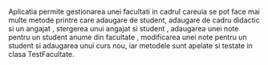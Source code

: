 Aplicatia permite gestionarea unei facultati in cadrul careuia se pot face mai multe metode printre care adaugare de student, adaugare de cadru didactic si un angajat , stergerea unui angajat si student , adaugarea unei note pentru un student anume din facultate , modificarea unei note pentru un student si adaugarea unui curs nou, iar metodele sunt apelate si testate in clasa TestFacultate.
